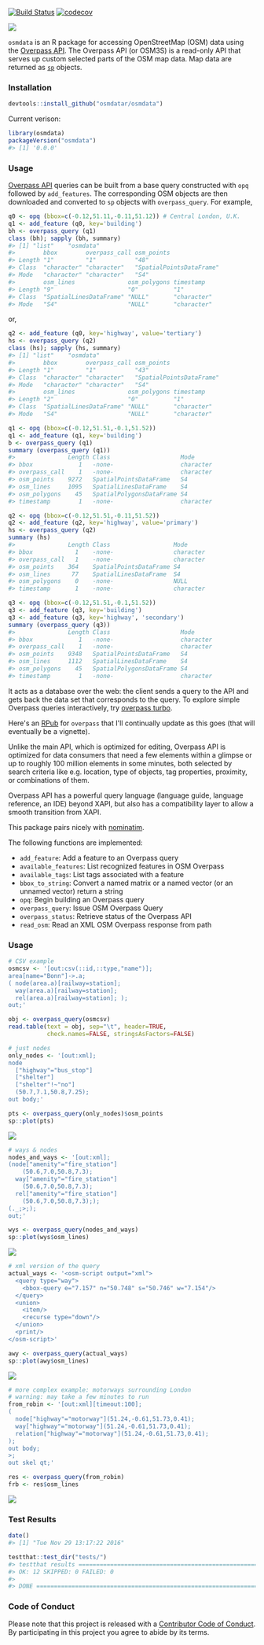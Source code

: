 <!-- README.md is generated from README.Rmd. Please edit that file -->
[![Build Status](https://travis-ci.org/osmdatar/osmdata.svg?branch=master)](https://travis-ci.org/osmdatar/osmdata) [![codecov](https://codecov.io/gh/osmdatar/osmdata/branch/master/graph/badge.svg)](https://codecov.io/gh/osmdatar/osmdata)

![](./fig/title.png)

`osmdata` is an R package for accessing OpenStreetMap (OSM) data using the [Overpass API](http://wiki.openstreetmap.org/wiki/Overpass_API). The Overpass API (or OSM3S) is a read-only API that serves up custom selected parts of the OSM map data. Map data are returned as [`sp`](https://cran.r-project.org/package=sp) objects.

### Installation

``` r
devtools::install_github("osmdatar/osmdata")
```

Current verison:

``` r
library(osmdata)
packageVersion("osmdata")
#> [1] '0.0.0'
```

### Usage

[Overpass API](http://wiki.openstreetmap.org/wiki/Overpass_API) queries can be built from a base query constructed with `opq` followed by `add_features`. The corresponding OSM objects are then downloaded and converted to `sp` objects with `overpass_query`. For example,

``` r
q0 <- opq (bbox=c(-0.12,51.11,-0.11,51.12)) # Central London, U.K.
q1 <- add_feature (q0, key='building')
bh <- overpass_query (q1)
class (bh); sapply (bh, summary)
#> [1] "list"    "osmdata"
#>        bbox        overpass_call osm_points              
#> Length "1"         "1"           "48"                    
#> Class  "character" "character"   "SpatialPointsDataFrame"
#> Mode   "character" "character"   "S4"                    
#>        osm_lines               osm_polygons timestamp  
#> Length "9"                     "0"          "1"        
#> Class  "SpatialLinesDataFrame" "NULL"       "character"
#> Mode   "S4"                    "NULL"       "character"
```

or,

``` r
q2 <- add_feature (q0, key='highway', value='tertiary')
hs <- overpass_query (q2)
class (hs); sapply (hs, summary)
#> [1] "list"    "osmdata"
#>        bbox        overpass_call osm_points              
#> Length "1"         "1"           "43"                    
#> Class  "character" "character"   "SpatialPointsDataFrame"
#> Mode   "character" "character"   "S4"                    
#>        osm_lines               osm_polygons timestamp  
#> Length "2"                     "0"          "1"        
#> Class  "SpatialLinesDataFrame" "NULL"       "character"
#> Mode   "S4"                    "NULL"       "character"
```

``` r
q1 <- opq (bbox=c(-0.12,51.51,-0.1,51.52)) 
q1 <- add_feature (q1, key='building')
b <- overpass_query (q1)
summary (overpass_query (q1))
#>               Length Class                    Mode     
#> bbox             1   -none-                   character
#> overpass_call    1   -none-                   character
#> osm_points    9272   SpatialPointsDataFrame   S4       
#> osm_lines     1095   SpatialLinesDataFrame    S4       
#> osm_polygons    45   SpatialPolygonsDataFrame S4       
#> timestamp        1   -none-                   character

q2 <- opq (bbox=c(-0.12,51.51,-0.11,51.52)) 
q2 <- add_feature (q2, key='highway', value='primary')
hs <- overpass_query (q2)
summary (hs)
#>               Length Class                  Mode     
#> bbox            1    -none-                 character
#> overpass_call   1    -none-                 character
#> osm_points    364    SpatialPointsDataFrame S4       
#> osm_lines      77    SpatialLinesDataFrame  S4       
#> osm_polygons    0    -none-                 NULL     
#> timestamp       1    -none-                 character

q3 <- opq (bbox=c(-0.12,51.51,-0.1,51.52)) 
q3 <- add_feature (q3, key='building')
q3 <- add_feature (q3, key='highway', 'secondary')
summary (overpass_query (q3))
#>               Length Class                    Mode     
#> bbox             1   -none-                   character
#> overpass_call    1   -none-                   character
#> osm_points    9348   SpatialPointsDataFrame   S4       
#> osm_lines     1112   SpatialLinesDataFrame    S4       
#> osm_polygons    45   SpatialPolygonsDataFrame S4       
#> timestamp        1   -none-                   character
```

It acts as a database over the web: the client sends a query to the API and gets back the data set that corresponds to the query. To explore simple Overpass queries interactively, try [overpass turbo](http://overpass-turbo.eu/).

Here's an [RPub](http://rpubs.com/hrbrmstr/overpass) for `overpass` that I'll continually update as this goes (that will eventually be a vignette).

Unlike the main API, which is optimized for editing, Overpass API is optimized for data consumers that need a few elements within a glimpse or up to roughly 100 million elements in some minutes, both selected by search criteria like e.g. location, type of objects, tag properties, proximity, or combinations of them.

Overpass API has a powerful query language (language guide, language reference, an IDE) beyond XAPI, but also has a compatibility layer to allow a smooth transition from XAPI.

This package pairs nicely with [nominatim](http://github.com/hrbrmstr/nominatim).

The following functions are implemented:

-   `add_feature`: Add a feature to an Overpass query
-   `available_features`: List recognized features in OSM Overpass
-   `available_tags`: List tags associated with a feature
-   `bbox_to_string`: Convert a named matrix or a named vector (or an unnamed vector) return a string
-   `opq`: Begin building an Overpass query
-   `overpass_query`: Issue OSM Overpass Query
-   `overpass_status`: Retrieve status of the Overpass API
-   `read_osm`: Read an XML OSM Overpass response from path

### Usage

``` r
# CSV example
osmcsv <- '[out:csv(::id,::type,"name")];
area[name="Bonn"]->.a;
( node(area.a)[railway=station];
  way(area.a)[railway=station];
  rel(area.a)[railway=station]; );
out;'

obj <- overpass_query(osmcsv)
read.table(text = obj, sep="\t", header=TRUE, 
           check.names=FALSE, stringsAsFactors=FALSE)
```

``` r
# just nodes
only_nodes <- '[out:xml];
node
  ["highway"="bus_stop"]
  ["shelter"]
  ["shelter"!~"no"]
  (50.7,7.1,50.8,7.25);
out body;'

pts <- overpass_query(only_nodes)$osm_points
sp::plot(pts)
```

![](./fig/README-only_nodes.png)

``` r
# ways & nodes
nodes_and_ways <- '[out:xml];
(node["amenity"="fire_station"]
    (50.6,7.0,50.8,7.3);
  way["amenity"="fire_station"]
    (50.6,7.0,50.8,7.3);
  rel["amenity"="fire_station"]
    (50.6,7.0,50.8,7.3););
(._;>;);
out;'

wys <- overpass_query(nodes_and_ways)
sp::plot(wys$osm_lines)
```

![](./fig/README-nodes_and_ways.png)

``` r
# xml version of the query
actual_ways <- '<osm-script output="xml">
  <query type="way">
    <bbox-query e="7.157" n="50.748" s="50.746" w="7.154"/>
  </query>
  <union>
    <item/>
    <recurse type="down"/>
  </union>
  <print/>
</osm-script>'

awy <- overpass_query(actual_ways)
sp::plot(awy$osm_lines)
```

![](./fig/README-actual_ways.png)

``` r
# more complex example: motorways surrounding London
# warning: may take a few minutes to run
from_robin <- '[out:xml][timeout:100];
(
  node["highway"="motorway"](51.24,-0.61,51.73,0.41);
  way["highway"="motorway"](51.24,-0.61,51.73,0.41);
  relation["highway"="motorway"](51.24,-0.61,51.73,0.41);
);
out body;
>;
out skel qt;'

res <- overpass_query(from_robin)
frb <- res$osm_lines
```

![](./fig/README-london-motorways.png)

### Test Results

``` r
date()
#> [1] "Tue Nov 29 13:17:22 2016"

testthat::test_dir("tests/")
#> testthat results ===========================================================
#> OK: 12 SKIPPED: 0 FAILED: 0
#> 
#> DONE ======================================================================
```

### Code of Conduct

Please note that this project is released with a [Contributor Code of Conduct](CONDUCT.md). By participating in this project you agree to abide by its terms.
